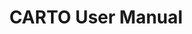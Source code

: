 ---
title: CARTO User Manual
description: "Connect your data warehouse and create amazing maps with CARTO tools"
icon: "/img/icons/Workspace.png"
type: tutorials
category: easy
icon: /img/icons/Workspace.png
layout: categories/list
---